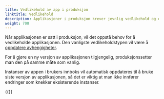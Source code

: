 ```yaml
---
title: Vedlikehold av app i produksjon
linktitle: Vedlikehold
description: Applikasjoner i produksjon krever jevnlig vedlikehold og oppdateringer.
weight: 700
---
```


Når applikasjonen er satt i produksjon, vil det oppstå behov for å vedlikeholde applikasjonen.
Den vanligste vedlikeholdstypen vil være å [oppdatere avhengigheter](./dependencies).

For å gjøre en ny versjon av applikasjonen tilgjengelig, produksjonssetter man den på samme måte som vanlig.

Instanser av appen i brukers innboks vil automatisk oppdateres til å bruke siste versjon av applikasjonen,
så det er viktig at man ikke innfører endringer som knekker eksisterende instanser.

{{<children>}}